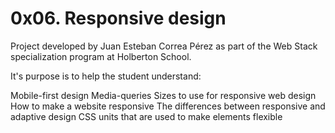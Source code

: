 # 0x06. Responsive design

Project developed by Juan Esteban Correa Pérez as part of the Web Stack specialization program at Holberton School.

It's purpose is to help the student understand:

Mobile-first design
Media-queries
Sizes to use for responsive web design
How to make a website responsive
The differences between responsive and adaptive design
CSS units that are used to make elements flexible
